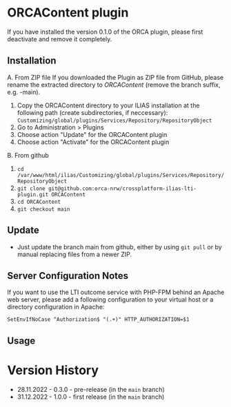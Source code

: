 ORCAContent plugin
=============================

If you have installed the version 0.1.0 of the ORCA plugin, please first deactivate and remove it completely.

Installation
------------

A. From ZIP file
If you downloaded the Plugin as ZIP file from GitHub, please rename the extracted directory to *ORCAContent*
(remove the branch suffix, e.g. -main).

1. Copy the ORCAContent directory to your ILIAS installation at the following path
(create subdirectories, if neccessary): `Customizing/global/plugins/Services/Repository/RepositoryObject`
2. Go to Administration > Plugins
3. Choose action "Update" for the ORCAContent plugin
4. Choose action "Activate" for the ORCAContent plugin

B. From github

1. `cd /var/www/html/ilias/Customizing/global/plugins/Services/Repository/RepositoryObject`
2. `git clone git@github.com:orca-nrw/crossplatform-ilias-lti-plugin.git ORCAContent`
3. `cd ORCAContent`
4. `git checkout main`

Update
------
- Just update the branch main from github, either by using `git pull` or by manual replacing files from a newer ZIP.

Server Configuration Notes
--------------------------

If you want to use the LTI outcome service with PHP-FPM behind an Apache web server, please add a following configuration
to your virtual host or a directory configuration in Apache:

`SetEnvIfNoCase ^Authorization$ "(.+)" HTTP_AUTHORIZATION=$1`

Usage
-----

Version History
===============
- 28.11.2022 - 0.3.0 - pre-release (in the `main` branch)
- 31.12.2022 - 1.0.0 - first release (in the `main` branch)

